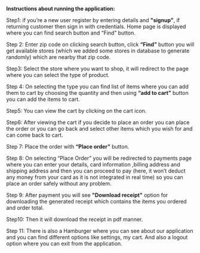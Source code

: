 **Instructions about running the application:**

Step1: if you’re a new user register by entering details and **"signup"**, if returning customer then sign in with credentials. Home page is displayed where you can find search button and “Find” button.

Step 2: Enter zip code on clicking search button, click **“Find”** button you will get available stores (which we added some stores in database to generate randomly) which are nearby that zip code.

Step3: Select the store where you want to shop, it will redirect to the page where you can select the type of product.

Step 4: On selecting the type you can find list of items where you can add them to cart by choosing the quantity and then using **“add to cart”** button you can add the items to cart.

Step5: You can view the cart by clicking on the cart icon.

Step6: After viewing the cart if you decide to place an order you can place the order or you can go back and select other items which you wish for and can come back to cart.

Step 7: Place the order with **“Place order”** button.

Step 8: On selecting “Place Order” you will be redirected to payments page where you can enter your details, card information ,billing address and shipping address and then you can proceed to pay (here, it won’t deduct any money from your card as it is not integrated in real time) so you can place an order safely without any problem.

Step 9: After payment you will see **"Download receipt"** option for downloading the generated receipt which contains the items you ordered and order total.

Step10: Then it will download the receipt in pdf manner.

Step 11: There is also a Hamburger where you can see about our application and you can find different options like settings, my cart. And also a logout option where you can exit from the application.
